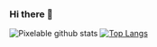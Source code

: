 ### Hi there 👋
![Pixelable github stats](https://github-readme-stats.vercel.app/api?username=Pixelable&show_icons=true&theme=dark)
[![Top Langs](https://github-readme-stats.vercel.app/api/top-langs/?username=anuraghazra&layout=compact)](https://github.com/anuraghazra/github-readme-stats)

